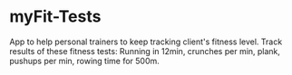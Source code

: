 # myFit-Tests
App to help personal trainers to keep tracking client's fitness level. Track results of these fitness tests: Running in 12min, crunches per min, plank, pushups per min, rowing time for 500m.
